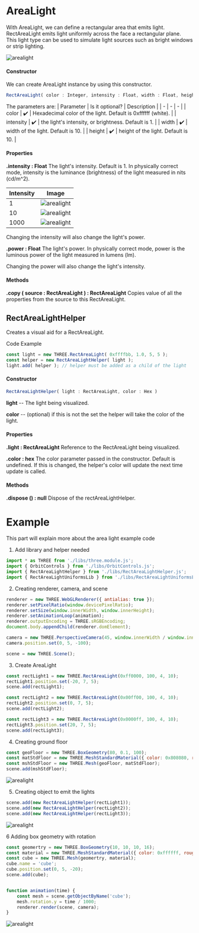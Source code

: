 # AreaLight
With AreaLight, we can define a rectangular area that emits light. RectAreaLight emits light uniformly across the face a rectangular plane. This light type can be used to simulate light sources such as bright windows or strip lighting.

![arealight](images/window.jpg)

#### Constructor
We can create AreaLight instance by using this constructor.
```js
RectAreaLight( color : Integer, intensity : Float, width : Float, height : Float )
```

The parameters are:
| Parameter | Is it optional? | Description |
| - | - | - |
| color | ✔️ | Hexadecimal color of the light. Default is 0xffffff (white). |
| intensity | ✔️ | the light's intensity, or brightness. Default is 1. |
| width | ✔️ | width of the light. Default is 10. |
| height | ✔️ | height of the light. Default is 10. |


#### Properties
**.intensity : Float**
The light's intensity. Default is 1.
In physically correct mode, intensity is the luminance (brightness) of the light measured in nits (cd/m^2).

| Intensity | Image |
| - | - |
| 1 | ![arealight](images/intensity-1.png) |
| 10 | ![arealight](images/intensity-10.png) |
| 1000 | ![arealight](images/intensity-100.png) |

Changing the intensity will also change the light's power.

**.power : Float**
The light's power.
In physically correct mode, power is the luminous power of the light measured in lumens (lm).

Changing the power will also change the light's intensity.

#### Methods
**.copy ( source : RectAreaLight ) : RectAreaLight**
Copies value of all the properties from the source to this RectAreaLight.


## RectAreaLightHelper
Creates a visual aid for a RectAreaLight.

Code Example
```js
const light = new THREE.RectAreaLight( 0xffffbb, 1.0, 5, 5 );
const helper = new RectAreaLightHelper( light );
light.add( helper ); // helper must be added as a child of the light
```

#### Constructor
```js
RectAreaLightHelper( light : RectAreaLight, color : Hex )
```

**light** -- The light being visualized.

**color** -- (optional) if this is not the set the helper will take the color of the light.

#### Properties

**.light : RectAreaLight**
Reference to the RectAreaLight being visualized.

**.color : hex**
The color parameter passed in the constructor. Default is undefined. If this is changed, the helper's color will update the next time update is called.

#### Methods
**.dispose () : null**
Dispose of the rectAreaLightHelper.

# Example
This part will explain more about the area light example code

1. Add library and helper needed
```js
import * as THREE from './libs/three.module.js';
import { OrbitControls } from './libs/OrbitControls.js';
import { RectAreaLightHelper } from './libs/RectAreaLightHelper.js';
import { RectAreaLightUniformsLib } from './libs/RectAreaLightUniformsLib.js';
```

2. Creating renderer, camera, and scene
```js
renderer = new THREE.WebGLRenderer({ antialias: true });
renderer.setPixelRatio(window.devicePixelRatio);
renderer.setSize(window.innerWidth, window.innerHeight);
renderer.setAnimationLoop(animation);
renderer.outputEncoding = THREE.sRGBEncoding;
document.body.appendChild(renderer.domElement);

camera = new THREE.PerspectiveCamera(45, window.innerWidth / window.innerHeight, 1, 1000);
camera.position.set(0, 5, -100);

scene = new THREE.Scene();
```

3. Create AreaLight
```js
const rectLight1 = new THREE.RectAreaLight(0xff0000, 100, 4, 10);
rectLight1.position.set(-20, 7, 5);
scene.add(rectLight1);

const rectLight2 = new THREE.RectAreaLight(0x00ff00, 100, 4, 10);
rectLight2.position.set(0, 7, 5);
scene.add(rectLight2);

const rectLight3 = new THREE.RectAreaLight(0x0000ff, 100, 4, 10);
rectLight3.position.set(20, 7, 5);
scene.add(rectLight3);
```

4. Creating ground floor
```js
const geoFloor = new THREE.BoxGeometry(80, 0.1, 100);
const matStdFloor = new THREE.MeshStandardMaterial({ color: 0x808080, roughness: 0.1, metalness: 0 });
const mshStdFloor = new THREE.Mesh(geoFloor, matStdFloor);
scene.add(mshStdFloor);
```
![arealight](images/floor.png)

5. Creating object to emit the lights
```js
scene.add(new RectAreaLightHelper(rectLight1));
scene.add(new RectAreaLightHelper(rectLight2));
scene.add(new RectAreaLightHelper(rectLight3));
```

![arealight](images/with-helper.png)

6 Adding box geometry with rotation
```js
const geomertry = new THREE.BoxGeometry(10, 10, 10, 16);
const material = new THREE.MeshStandardMaterial({ color: 0xffffff, roughness: 0, metalness: 0 });
const cube = new THREE.Mesh(geomertry, material);
cube.name = 'cube';
cube.position.set(0, 5, -20);
scene.add(cube);


function animation(time) {
    const mesh = scene.getObjectByName('cube');
    mesh.rotation.y = time / 1000;
    renderer.render(scene, camera);
}
```

![arealight](images/box.png)
